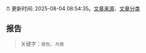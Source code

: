 :alarm_clock: 更新时间: 2025-08-04 08:54:35。[文章来源](/README.md)、[文章分类](/TAGS.md)

## 报告


> 关键字：`报告`、`月报`



